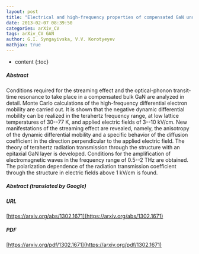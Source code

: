 ```yaml
---
layout: post
title: "Electrical and high-frequency properties of compensated GaN under electron streaming conditions"
date: 2013-02-07 08:39:50
categories: arXiv_CV
tags: arXiv_CV GAN
author: G.I. Syngayivska, V.V. Korotyeyev
mathjax: true
---
```


* content
{:toc}

##### Abstract
Conditions required for the streaming effect and the optical-phonon transit-time resonance to take place in a compensated bulk GaN are analyzed in detail. Monte Carlo calculations of the high-frequency differential electron mobility are carried out. It is shown that the negative dynamic differential mobility can be realized in the terahertz frequency range, at low lattice temperatures of 30--77 K, and applied electric fields of 3--10 kV/cm. New manifestations of the streaming effect are revealed, namely, the anisotropy of the dynamic differential mobility and a specific behavior of the diffusion coefficient in the direction perpendicular to the applied electric field. The theory of terahertz radiation transmission through the structure with an epitaxial GaN layer is developed. Conditions for the amplification of electromagnetic waves in the frequency range of 0.5--2 THz are obtained. The polarization dependence of the radiation transmission coefficient through the structure in electric fields above 1 kV/cm is found.

##### Abstract (translated by Google)


##### URL
[https://arxiv.org/abs/1302.1671](https://arxiv.org/abs/1302.1671)

##### PDF
[https://arxiv.org/pdf/1302.1671](https://arxiv.org/pdf/1302.1671)

